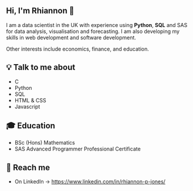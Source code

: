 ## Hi, I'm Rhiannon 👋

I am a data scientist in the UK with experience using __Python__, __SQL__ and SAS for data analysis, visualisation and forecasting. I am also developing my skills in web development and software development.

Other interests include economics, finance, and education.
## 💡 Talk to me about
- C
- Python
- SQL
- HTML & CSS
- Javascript


## 🎓 Education
- BSc (Hons) Mathematics
- SAS Advanced Programmer Professional Certificate


## 📝 Reach me
- On LinkedIn -> https://www.linkedin.com/in/rhiannon-p-jones/

<!--

## Tech skills

![](https://img.shields.io/badge/Code-Python-informational?style=flat&logo=python&logoColor=white&color=BE93D4)
![](https://img.shields.io/badge/Code-SQL-informational?style=flat&logo=SQL&logoColor=white&color=BE93D4)
![](https://img.shields.io/badge/Libraries-Matplotlib-informational?style=flat&logo=python&logoColor=white&color=BE93D4)
![](https://img.shields.io/badge/Libraries-Numpy-informational?style=flat&logo=python&logoColor=white&color=BE93D4)
![](https://img.shields.io/badge/Libraries-Matplotlib-informational?style=flat&logo=python&logoColor=white&color=BE93D4)
![](https://img.shields.io/badge/Libraries-Pandas-informational?style=flat&logo=python&logoColor=white&color=BE93D4)
![](https://img.shields.io/badge/Editors-VisualStudio-informational?style=flat&logo=visualstudio&logoColor=white&color=BE93D4)
-->


<!--
[![Naereen's top languages](https://github-readme-stats.vercel.app/api/top-langs/?username=10rjones&theme=blue-green)](https://github.com/anuraghazra/github-readme-stats)
-->

<!--[![DenverCoder1's github streak](https://github-readme-streak-stats.herokuapp.com/?user=10rjones&theme=blue-green)](https://github.com/DenverCoder1/github-readme-streak-stats)
-->
<!--
**10rjones/10rjones** is a ✨ _special_ ✨ repository because its `README.md` (this file) appears on your GitHub profile.

Here are some ideas to get you started:

- 🔭 I’m currently working on ...
- 🌱 I’m currently learning ...
- 👯 I’m looking to collaborate on ...
- 🤔 I’m looking for help with ...
- 💬 Ask me about ...
- 📫 How to reach me: ...
- 😄 Pronouns: ...
- ⚡ Fun fact: ...
-->
